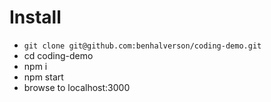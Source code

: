 # Install

- `git clone git@github.com:benhalverson/coding-demo.git`
- cd coding-demo
- npm i
- npm start
- browse to localhost:3000

